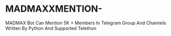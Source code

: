 # MADMAXXMENTION-
MADMAX Bot Can Mention 5K + Members In Telegram Group And Channels Written By Python And Supported Telethon
